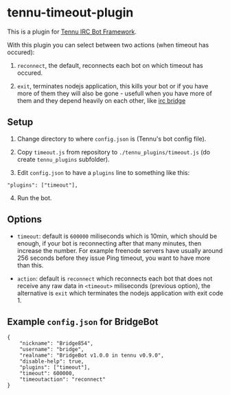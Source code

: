 tennu-timeout-plugin
====================

This is a plugin for [Tennu IRC Bot Framework](https://github.com/Tennu/tennu).

With this plugin you can select between two actions (when timeout has occured):

1. `reconnect`, the default, reconnects each bot on which timeout has occured.

2. `exit`, terminates nodejs application, this kills your bot or if you have more of them they will also be gone - usefull when you have more of them and they depend heavily on each other, like [irc bridge](https://github.com/Tennu/BridgeBot)


Setup
-----

1. Change directory to where `config.json` is (Tennu's bot config file).

2. Copy `timeout.js` from repository to `./tennu_plugins/timeout.js` (do create `tennu_plugins` subfolder).

3. Edit `config.json` to have a `plugins` line to something like this:

```
"plugins": ["timeout"],
```

4. Run the bot.


Options
-------

- `timeout`: default is `600000` miliseconds which is 10min, which should be enough, if your bot is reconnecting after that many minutes, then increase the number. For example freenode servers have usually around 256 seconds before they issue Ping timeout, you want to have more than this.

- `action`: default is `reconnect` which reconnects each bot that does not receive any raw data in `<timeout>` miliseconds (previous option), the alternative is `exit` which terminates the nodejs application with exit code 1.



Example `config.json` for BridgeBot
-----------------------------------

```
{
    "nickname": "Bridge854",
    "username": "bridge",
    "realname": "BridgeBot v1.0.0 in tennu v0.9.0",
    "disable-help": true,
    "plugins": ["timeout"],
    "timeout": 600000,
    "timeoutaction": "reconnect"
}
```

